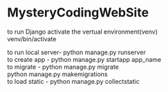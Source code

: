 # MysteryCodingWebSite

to run Django activate the vertual environment(venv) <br>
    venv/bin/activate

to run local server-   python manage.py runserver<br>
to create app -  python manage.py startapp app_name<br>
to migrate - python manage.py migrate<br>
             python manage.py makemigrations<br>
to load static - python manage.py collectstatic<br>

